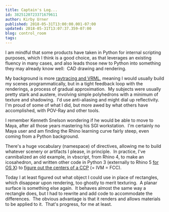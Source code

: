 ```yaml
---
title: Captain's Log...
id: 3825120723371679611
author: Kirby Urner
published: 2018-05-31T13:00:00.001-07:00
updated: 2018-05-31T13:07:37.359-07:00
blog: control_room
tags: 
---
```


[](https://www.flickr.com/photos/kirbyurner/41444713624/in/dateposted-public/)

I am mindful that some products have taken in Python for internal scripting purposes, which I think is a good choice, as that leverages an existing fluency in many cases, and also leads those new to Python into something they may already know well:  CAD drawing and rendering.

My background is more [raytracing and VRML](http://4dsolutions.net/ocn/pyx3d.html), meaning I would usually build my scenes programmatically, but in a tight feedback loop with the renderings, a process of gradual approximation.  My subjects were usually pretty stark and austere, involving simple polyhedrons with a minimum of texture and shadowing.  I'd use anti-aliasing and might dial up reflectivity.  I'm proud of some of what I did, but more awed by what others have accomplished, with POV-Ray and other tools.

I remember Kenneth Snelson wondering if he would be able to move to Maya, after all those years mastering his SGI workstation.  I'm certainly no Maya user and am finding the Rhino learning curve fairly steep, even coming from a Python background.

There's a huge vocabulary (namespace) of directives, allowing me to build whatever scenery or artifacts I please, in principle.  In practice, I've cannibalized an old example, in vbscript, from Rhino 4, to make an icosahedron, and written other code in Python 3 (externally to Rhino 5 [for OS X](http://worldgame.blogspot.com/2018/05/home-brewing.html)) to [figure out the centers of a CCP](https://github.com/4dsolutions/Python5/blob/master/Generating%20the%20FCC.ipynb) (= IVM = FCC).

Today I at least figured out what object I could use in place of rectangles, which disappear upon rendering, too ghostly to merit texturing.  A planar surface is something else again.  It behaves almost the same way a rectangle does, but I had to rewrite and add code to accommodate the differences.  The obvious advantage is that it renders and allows materials to be applied to it.  That's progress, for me at least.